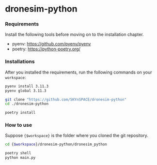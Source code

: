 # dronesim-python

### Requirements

Install the following tools before moving on to the installation chapter.

- pyenv: https://github.com/pyenv/pyenv
- poetry: https://python-poetry.org/



### Installations

After you installed the requirements, run the following commands on your `workspace`:

```sh
pyenv install 3.11.3
pyenv global 3.11.3

git clone "https://github.com/SKYnSPACE/dronesim-python"
cd ./dronesim-python

poetry install
```



### How to use

Suppose `{$workspace}` is the folder where you cloned the git repository.

```sh
cd {$workspace}/dronesim-python/dronesim_python

poetry shell
python main.py
```

